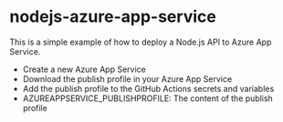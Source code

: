 # nodejs-azure-app-service

This is a simple example of how to deploy a Node.js API to Azure App Service.

- Create a new Azure App Service
- Download the publish profile in your Azure App Service
- Add the publish profile to the GitHub Actions secrets and variables
- AZUREAPPSERVICE_PUBLISHPROFILE: The content of the publish profile
